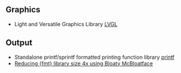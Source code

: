 ## Graphics
* Light and Versatile Graphics Library [LVGL](https://lvgl.io/)

## Output
* Standalone printf/sprintf formatted printing function library [printf](https://github.com/eyalroz/printf)
* [Reducing {fmt} library size 4x using Bloaty McBloatface](https://vitaut.net/posts/2020/reducing-library-size/)
